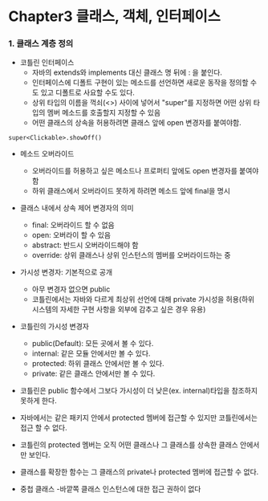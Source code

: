 Chapter3 클래스, 객체, 인터페이스
=================
### 1. 클래스 계층 정의
- 코틀린 인터페이스
    - 자바의 extends와 implements 대신 클래스 명 뒤에 : 을 붙인다.
    - 인터페이스에 디폴트 구현이 있는 메소드를 선언하면 새로운 동작을 정의할 수도 있고 디폴트로 사요할 수도 있다.
    - 상위 타입의 이름을 꺽쇠(<>) 사이에 넣어서 "super"를 지정하면 어떤 상위 타입의 멤버 메소드를 호출할지 지정할 수 있음
    - 어떤 클래스의 상속을 허용하려면 클래스 앞에 open 변경자를 붙여야함.
  
```
super<Clickable>.showOff()
```
      
- 메소드 오버라이드
    - 오버라이드를 허용하고 싶은 메소드나 프로퍼티 앞에도 open 변경자를 붙여야함
    - 하위 클래스에서 오버라이드 못하게 하려면 메소드 앞에 final을 명시 
  
- 클래스 내에서 상속 제어 변경자의 의미
    - final: 오버라이드 할 수 없음
    - open: 오버라이 할 수 있음
    - abstract: 반드시 오버라이드해야 함
    - override: 상위 클래스나 상위 인스턴스의 멤버를 오버라이드하는 중

- 가시성 변경자: 기본적으로 공개
    - 아무 변경자 없으면 public
    - 코틀린에서는 자바와 다르게 최상위 선언에 대해 private 가시성을 허용(하위 시스템의 자세한 구현 사항을 외부에 감추고 싶은 경우 유용)
    
- 코틀린의 가시성 변경자
    - public(Default): 모든 곳에서 볼 수 있다.
    - internal: 같은 모듈 안에서만 볼 수 있다.
    - protected: 하위 클래스 안에서만 볼 수 있다.
    - private: 같은 클래스 안에서만 볼 수 있다.
  
- 코틀린은 public 함수에서 그보다 가시성이 더 낮은(ex. internal)타입을 참조하지 못하게 한다.
- 자바에서는 같은 패키지 안에서 protected 멤버에 접근할 수 있지만 코틀린에서는 접근 할 수 없다.
- 코틀린의 protected 멤버는 오직 어떤 클래스나 그 클래스를 상속한 클래스 안에서만 보인다.
- 클래스를 확장한 함수는 그 클래스의 private나 protected 멤버에 접근할 수 없다.

- 중첩 클래스
  -바깥쪽 클래스 인스턴스에 대한 접근 권하이 없다